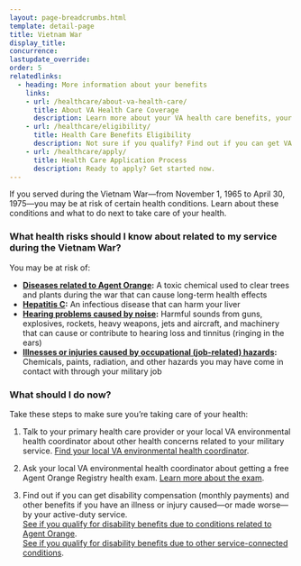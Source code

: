 ```yaml
---
layout: page-breadcrumbs.html
template: detail-page
title: Vietnam War
display_title: 
concurrence: 
lastupdate_override: 
order: 5
relatedlinks:
  - heading: More information about your benefits
    links:
    - url: /healthcare/about-va-health-care/
      title: About VA Health Care Coverage
      description: Learn more about your VA health care benefits, your health care team, and where you’ll go for care.
    - url: /healthcare/eligibility/
      title: Health Care Benefits Eligibility
      description: Not sure if you qualify? Find out if you can get VA health care benefits.
    - url: /healthcare/apply/
      title: Health Care Application Process
      description: Ready to apply? Get started now.
---
```


<div class="va-introtext">

If you served during the Vietnam War—from November 1, 1965 to April 30, 1975—you may be at risk of certain health conditions. Learn about these conditions and what to do next to take care of your health.

</div>

<div class="feature" markdown=“1”>

### What health risks should I know about related to my service during the Vietnam War?

You may be at risk of:

- **[Diseases related to Agent Orange](/disability-benefits/conditions/exposure-to-hazardous-materials/agent-orange/):** A toxic chemical used to clear trees and plants during the war that can cause long-term health effects
- **[Hepatitis C](http://www.hepatitis.va.gov/patient/hcv/index.asp):** An infectious disease that can harm your liver
- **[Hearing problems caused by noise](http://www.publichealth.va.gov/exposures/noise/index.asp):** Harmful sounds from guns, explosives, rockets, heavy weapons, jets and aircraft, and machinery that can cause or contribute to hearing loss and tinnitus (ringing in the ears)
- **[Illnesses or injuries caused by occupational (job-related) hazards](http://www.publichealth.va.gov/exposures/categories/occupational-hazards.asp):** Chemicals, paints, radiation, and other hazards you may have come in contact with through your military job

</div>

### What should I do now?

Take these steps to make sure you’re taking care of your health:

<ol class="process">
<li class="process-step list-one">

Talk to your primary health care provider or your local VA environmental health coordinator about other health concerns related to your military service. [Find your local VA environmental health coordinator](http://www.publichealth.va.gov/exposures/coordinators.asp).

</li>

<li class="process-step list-two">

Ask your local VA environmental health coordinator about getting a free Agent Orange Registry health exam. [Learn more about the exam](/disability-benefits/conditions/exposure-to-hazardous-materials/agent-orange/registry-health-exam/).

</li>

<li class="process-step list-three">

Find out if you can get disability compensation (monthly payments) and other benefits if you have an illness or injury caused—or made worse—by your active-duty service. 
<br />
[See if you qualify for disability benefits due to conditions related to Agent Orange](/disability-benefits/conditions/exposure-to-hazardous-materials/agent-orange/).
<br />
[See if you qualify for disability benefits due to other service-connected conditions](/disability-benefits/conditions/exposure-to-hazardous-materials/).

</li>
</ol>
